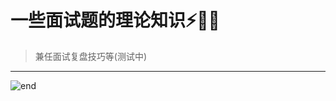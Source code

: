 
# **一些面试题的理论知识⚡🚀🌈**
>兼任面试复盘技巧等(测试中)  

------
![end](https://gitee.com/techpang/img_emoji_libs/raw/master/img_bed/markdown_images/end.jpg '富婆加我吧不想努力了')